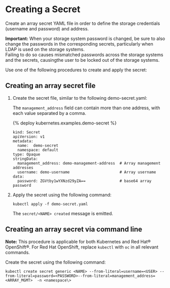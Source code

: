 # Creating a Secret

Create an array secret YAML file in order to define the storage credentials \(username and password\) and address.

**Important:** When your storage system password is changed, be sure to also change the passwords in the corresponding secrets, particularly when LDAP is used on the storage systems.<br />Failing to do so causes mismatched passwords across the storage systems and the secrets, causingthe user to be locked out of the storage systems.

Use one of the following procedures to create and apply the secret:

## Creating an array secret file
1.  Create the secret file, similar to the following demo-secret.yaml:

    The `management_address` field can contain more than one address, with each value separated by a comma.

       {% deploy kubernetes.examples.demo-secret %}

        kind: Secret
        apiVersion: v1
        metadata:
          name:  demo-secret
          namespace: default
        type: Opaque
        stringData:
          management_address: demo-management-address  # Array management addresses
          username: demo-username                      # Array username
        data:
          password: ZGVtby1wYXNzd29yZA==               # base64 array password
    

2. Apply the secret using the following command:

    `kubectl apply -f demo-secret.yaml`
    

    The `secret/<NAME> created` message is emitted.


## Creating an array secret via command line
**Note:** This procedure is applicable for both Kubernetes and Red Hat® OpenShift®. For Red Hat OpenShift, replace `kubectl` with `oc` in all relevant commands.

Create the secret using the following command:

 ```
 kubectl create secret generic <NAME> --from-literal=username=<USER> --from-literal=password=<PASSWORD>--from-literal=management_address=<ARRAY_MGMT>  -n <namespace\>
 ```
 
